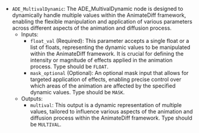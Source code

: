 - `ADE_MultivalDynamic`: The ADE_MultivalDynamic node is designed to dynamically handle multiple values within the AnimateDiff framework, enabling the flexible manipulation and application of various parameters across different aspects of the animation and diffusion process.
    - Inputs:
        - `float_val` (Required): This parameter accepts a single float or a list of floats, representing the dynamic values to be manipulated within the AnimateDiff framework. It is crucial for defining the intensity or magnitude of effects applied in the animation process. Type should be `FLOAT`.
        - `mask_optional` (Optional): An optional mask input that allows for targeted application of effects, enabling precise control over which areas of the animation are affected by the specified dynamic values. Type should be `MASK`.
    - Outputs:
        - `multival`: This output is a dynamic representation of multiple values, tailored to influence various aspects of the animation and diffusion process within the AnimateDiff framework. Type should be `MULTIVAL`.

